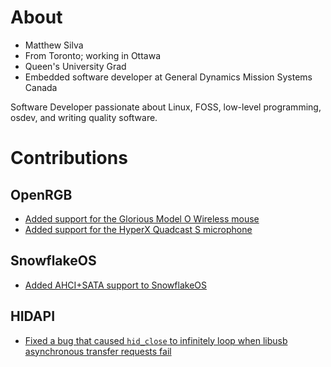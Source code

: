 # About
* Matthew Silva
* From Toronto; working in Ottawa
* Queen's University Grad
* Embedded software developer at General Dynamics Mission Systems Canada

Software Developer passionate about Linux, FOSS, low-level programming, osdev, and writing quality software.

# Contributions
## OpenRGB
* [Added support for the Glorious Model O Wireless mouse](https://gitlab.com/CalcProgrammer1/OpenRGB/-/merge_requests/1218)
* [Added support for the HyperX Quadcast S microphone](https://gitlab.com/CalcProgrammer1/OpenRGB/-/merge_requests/1417)

## SnowflakeOS
* [Added AHCI+SATA support to SnowflakeOS](https://github.com/29jm/SnowflakeOS/pull/39)

## HIDAPI
* [Fixed a bug that caused `hid_close` to infinitely loop when libusb asynchronous transfer requests fail](https://github.com/libusb/hidapi/pull/457)
